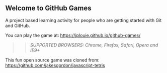 ## Welcome to GitHub Games

A project based learning activity for people who are getting started with Git and GitHub.

You can play the game at: https://jplouie.github.io/github-games/

>> _*SUPPORTED BROWSERS*: Chrome, Firefox, Safari, Opera and IE9+_

This fun open source game was cloned from: https://github.com/jakesgordon/javascript-tetris
